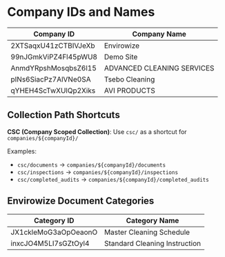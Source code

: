 # Company IDs and Names

| Company ID                 | Company Name                   |
| -------------------------- | ------------------------------ |
| 2XTSaqxU41zCTBIVJeXb       | Envirowize                     |
| 99nJGmkViPZ4Fl45pWU8       | Demo Site                      |
| AnmdYRpshMosqbsZ6l15       | ADVANCED CLEANING SERVICES     |
| pINs6SiacPz7AlVNe0SA       | Tsebo Cleaning                 |
| qYHEH4ScTwXUlQp2Xiks       | AVI PRODUCTS                   |

## Collection Path Shortcuts

**CSC (Company Scoped Collection)**: Use `csc/` as a shortcut for `companies/${companyId}/`

Examples:
- `csc/documents` → `companies/${companyId}/documents`
- `csc/inspections` → `companies/${companyId}/inspections`
- `csc/completed_audits` → `companies/${companyId}/completed_audits`

## Envirowize Document Categories

| Category ID                | Category Name                   |
| -------------------------- | ------------------------------- |
| JX1ckleMoG3aOpOeaonO       | Master Cleaning Schedule        |
| inxcJO4M5LI7sGZtOyl4       | Standard Cleaning Instruction   |